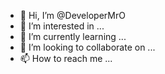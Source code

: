 - 👋 Hi, I’m @DeveloperMrO
- 👀 I’m interested in ...
- 🌱 I’m currently learning ...
- 💞️ I’m looking to collaborate on ...
- 📫 How to reach me ...

<!---
DeveloperMrO/DeveloperMrO is a ✨ special ✨ repository because its `README.md` (this file) appears on your GitHub profile.
You can click the Preview link to take a look at your changes.
--->
